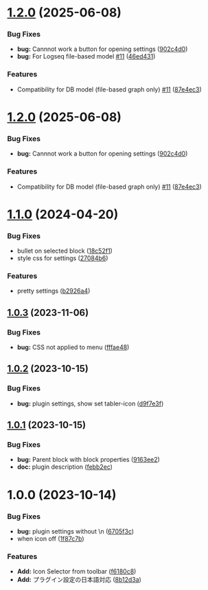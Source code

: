 # [1.2.0](https://github.com/YU000jp/logseq-plugin-bullet-point-custom-icon/compare/v1.1.0...v1.2.0) (2025-06-08)


### Bug Fixes

* **bug:** Cannnot work a button for opening settings ([902c4d0](https://github.com/YU000jp/logseq-plugin-bullet-point-custom-icon/commit/902c4d0a53c2fa694458d6e4b70be5a912c55a9e))
* **bug:** For Logseq file-based model [#11](https://github.com/YU000jp/logseq-plugin-bullet-point-custom-icon/issues/11) ([46ed431](https://github.com/YU000jp/logseq-plugin-bullet-point-custom-icon/commit/46ed43138848ecef1a9a3f53b0e61ec8586c9077))


### Features

* Compatibility for DB model (file-based graph only) [#11](https://github.com/YU000jp/logseq-plugin-bullet-point-custom-icon/issues/11) ([87e4ec3](https://github.com/YU000jp/logseq-plugin-bullet-point-custom-icon/commit/87e4ec3ca8427ded23dbeec9be282e368e676f9c))

# [1.2.0](https://github.com/YU000jp/logseq-plugin-bullet-point-custom-icon/compare/v1.1.0...v1.2.0) (2025-06-08)


### Bug Fixes

* **bug:** Cannnot work a button for opening settings ([902c4d0](https://github.com/YU000jp/logseq-plugin-bullet-point-custom-icon/commit/902c4d0a53c2fa694458d6e4b70be5a912c55a9e))


### Features

* Compatibility for DB model (file-based graph only) [#11](https://github.com/YU000jp/logseq-plugin-bullet-point-custom-icon/issues/11) ([87e4ec3](https://github.com/YU000jp/logseq-plugin-bullet-point-custom-icon/commit/87e4ec3ca8427ded23dbeec9be282e368e676f9c))

# [1.1.0](https://github.com/YU000jp/logseq-plugin-bullet-point-custom-icon/compare/v1.0.3...v1.1.0) (2024-04-20)


### Bug Fixes

* bullet on selected block ([18c52f1](https://github.com/YU000jp/logseq-plugin-bullet-point-custom-icon/commit/18c52f10aaada47ae069c2c1ade434d4a285c2b3))
* style css for settings ([27084b6](https://github.com/YU000jp/logseq-plugin-bullet-point-custom-icon/commit/27084b6542d9e0b409f04082d8ea3ec79e2e053f))


### Features

* pretty settings ([b2926a4](https://github.com/YU000jp/logseq-plugin-bullet-point-custom-icon/commit/b2926a4ffe87a5d2572bd7c832aba2dc7dab1fdc))

## [1.0.3](https://github.com/YU000jp/logseq-plugin-bullet-point-custom-icon/compare/v1.0.2...v1.0.3) (2023-11-06)


### Bug Fixes

* **bug:** CSS not applied to menu ([fffae48](https://github.com/YU000jp/logseq-plugin-bullet-point-custom-icon/commit/fffae48d087eb96e366e251be07d8eee4b03859e))

## [1.0.2](https://github.com/YU000jp/logseq-plugin-bullet-point-custom-icon/compare/v1.0.1...v1.0.2) (2023-10-15)


### Bug Fixes

* **bug:** plugin settings, show set tabler-icon ([d9f7e3f](https://github.com/YU000jp/logseq-plugin-bullet-point-custom-icon/commit/d9f7e3fb6afdb536902f7a2173850aa926356fa3))

## [1.0.1](https://github.com/YU000jp/logseq-plugin-bullet-point-custom-icon/compare/v1.0.0...v1.0.1) (2023-10-15)


### Bug Fixes

* **bug:** Parent block with block properties ([9163ee2](https://github.com/YU000jp/logseq-plugin-bullet-point-custom-icon/commit/9163ee2ca072479b9cdf07af756af14c0215cd80))
* **doc:** plugin description ([febb2ec](https://github.com/YU000jp/logseq-plugin-bullet-point-custom-icon/commit/febb2ec3fd8d20bd4f9198d97a3d1752ef52ff72))

# 1.0.0 (2023-10-14)


### Bug Fixes

* **bug:** plugin settings without \n ([6705f3c](https://github.com/YU000jp/logseq-plugin-bullet-point-custom-icon/commit/6705f3c3b677c0176d1073629085fe6102f11251))
* when icon off ([1f87c7b](https://github.com/YU000jp/logseq-plugin-bullet-point-custom-icon/commit/1f87c7b41b33555b3b6fb1a68e0e003481a84c8e))


### Features

* **Add:** Icon Selector from toolbar ([f6180c8](https://github.com/YU000jp/logseq-plugin-bullet-point-custom-icon/commit/f6180c8a61e6b2dc209e4e3086a60c2242dd9b92))
* **Add:** プラグイン設定の日本語対応 ([8b12d3a](https://github.com/YU000jp/logseq-plugin-bullet-point-custom-icon/commit/8b12d3a522999c9ad3ab8d3aa54bbaec069562e9))
